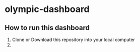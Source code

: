 # olympic-dashboard
## How to run this dashboard

1) Clone or Download this repository into your local computer
2) 
